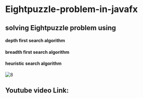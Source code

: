 # Eightpuzzle-problem-in-javafx
  ## solving Eightpuzzle problem using 
   #### depth first search algorithm
   #### breadth first search algorithm
   #### heuristic search algorithm
![8](https://user-images.githubusercontent.com/28839121/36509439-6c5532e8-1768-11e8-8e02-8defc4bf496c.JPG)
   
## Youtube video Link: 
